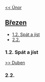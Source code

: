 [<< Únor](2025_february.md)

## [Březen](2025.md) 

- [1.2. Spát a jíst](#12-spát-a-jíst)
- [2.2.](#22)

### 1.2. Spát a jíst

[>> Duben](2025_april.md)

### 2.2. 